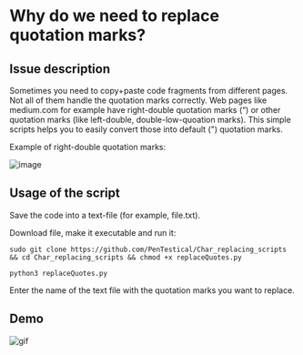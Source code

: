 # Why do we need to replace quotation marks?

## Issue description
Sometimes you need to copy+paste code fragments from different pages. Not all of them handle the quotation marks correctly. Web pages like medium.com for example have right-double quotation marks (“) or other quotation marks (like left-double, double-low-quoation marks). This simple scripts helps you to easily convert those into default (") quotation marks.

Example of right-double quotation marks:

![image](https://user-images.githubusercontent.com/57206134/111876530-72936600-899f-11eb-9303-69b626f2314c.png)

## Usage of the script
Save the code into a text-file (for example, file.txt). 

Download file, make it executable and run it:

```sudo git clone https://github.com/PenTestical/Char_replacing_scripts && cd Char_replacing_scripts && chmod +x replaceQuotes.py``` 

```python3 replaceQuotes.py``` 

Enter the name of the text file with the quotation marks you want to replace.

## Demo 

![gif](https://j.gifs.com/k8JOZr.gif)

